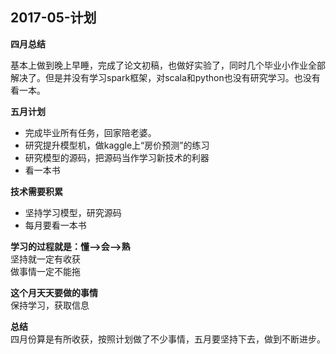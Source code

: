 ## 2017-05-计划 ##

**四月总结**  

基本上做到晚上早睡，完成了论文初稿，也做好实验了，同时几个毕业小作业全部解决了。但是并没有学习spark框架，对scala和python也没有研究学习。也没有看一本。


**五月计划**  

+ 完成毕业所有任务，回家陪老婆。
+ 研究提升模型机，做kaggle上“房价预测”的练习
+ 研究模型的源码，把源码当作学习新技术的利器
+ 看一本书



**技术需要积累**  

+ 坚持学习模型，研究源码
+ 每月要看一本书

**学习的过程就是：懂——>会——>熟**  
坚持就一定有收获  
做事情一定不能拖

**这个月天天要做的事情**  
保持学习，获取信息

**总结**  
四月份算是有所收获，按照计划做了不少事情，五月要坚持下去，做到不断进步。


